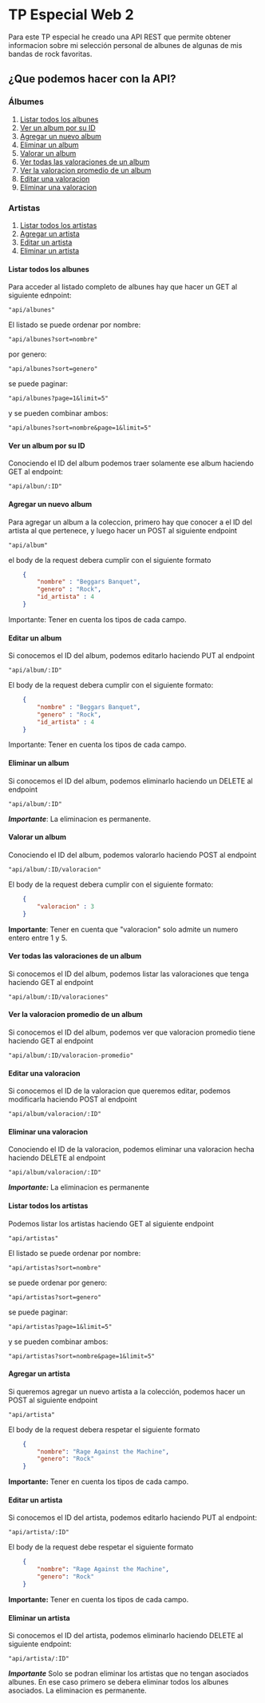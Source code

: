 # TP Especial Web 2

Para este TP especial he creado una API REST que permite obtener informacion sobre mi selección personal de albunes de algunas de mis bandas de rock favoritas.

## ¿Que podemos hacer con la API?

### Álbumes

1. [Listar todos los albunes](#listar-todos-los-albunes)
2. [Ver un album por su ID](#ver-un-album-por-su-id)
3. [Agregar un nuevo album](#agregar-un-nuevo-album)
4. [Eliminar un album](#eliminar-un-album)
5. [Valorar un album](#valorar-un-album)
6. [Ver todas las valoraciones de un album](#ver-todas-las-valoraciones-de-un-album)
7. [Ver la valoracion promedio de un album](#ver-la-valoracion-promedio-de-un-album)
8. [Editar una valoracion](#editar-una-valoracion)
9. [Eliminar una valoracion](#eliminar-una-valoracion)

### Artistas

1. [Listar todos los artistas](#listar-todos-los-artistas)
2. [Agregar un artista](#agregar-un-artista)
3. [Editar un artista](#editar-un-artista)
4. [Eliminar un artista](#eliminar-un-artista)

#### Listar todos los albunes

Para acceder al listado completo de albunes hay que hacer un GET al siguiente ednpoint:

```plaintext
"api/albunes"
```

El listado se puede ordenar por nombre:

```plaintext
"api/albunes?sort=nombre"
```

por genero:

```plaintext
"api/albunes?sort=genero"
```

se puede paginar:

```plaintext
"api/albunes?page=1&limit=5"
```

y se pueden combinar ambos:

```plaintext
"api/albunes?sort=nombre&page=1&limit=5"
```

#### Ver un album por su ID

Conociendo el ID del album podemos traer solamente ese album haciendo GET al endpoint:

```plaintext
"api/albun/:ID"
```

#### Agregar un nuevo album

Para agregar un album a la coleccion, primero hay que conocer a el ID del artista al que pertenece, y luego hacer un POST al siguiente endpoint

```plaintext
"api/album"
```

el body de la request debera cumplir con el siguiente formato

```json
    {
        "nombre" : "Beggars Banquet",
        "genero" : "Rock",
        "id_artista" : 4
    }
```

Importante: Tener en cuenta los tipos de cada campo.

#### Editar un album

Si conocemos el ID del album, podemos editarlo haciendo PUT al endpoint

```plaintext
"api/album/:ID"
```

El body de la request debera cumplir con el siguiente formato:

```json
    {
        "nombre" : "Beggars Banquet",
        "genero" : "Rock",
        "id_artista" : 4
    }
```

Importante: Tener en cuenta los tipos de cada campo.

#### Eliminar un album

Si conocemos el ID del album, podemos eliminarlo haciendo un DELETE al endpoint

```plaintext
"api/album/:ID"
```

***Importante***: La eliminacion es permanente.

#### Valorar un album

Conociendo el ID del album, podemos valorarlo haciendo POST al endpoint

```plaintext
"api/album/:ID/valoracion"
```

El body de la request debera cumplir con el siguiente formato:

```json
    {
        "valoracion" : 3
    }
```

**Importante**: Tener en cuenta que "valoracion" solo admite un numero entero entre 1 y 5.

#### Ver todas las valoraciones de un album

Si conocemos el ID del album, podemos listar las valoraciones que tenga haciendo GET al endpoint

```plaintext
"api/album/:ID/valoraciones"
```

#### Ver la valoracion promedio de un album

Si conocemos el ID del album, podemos ver que valoracion promedio tiene haciendo GET al endpoint

```plaintext
"api/album/:ID/valoracion-promedio"
```

#### Editar una valoracion

Si conocemos el ID de la valoracion que queremos editar, podemos modificarla haciendo POST al endpoint

```plaintext
"api/album/valoracion/:ID"
```

#### Eliminar una valoracion

Conociendo el ID de la valoracion, podemos eliminar una valoracion hecha haciendo DELETE al endpoint

```plaintext
"api/album/valoracion/:ID"
```

***Importante:*** La eliminacion es permanente

#### Listar todos los artistas

Podemos listar los artistas haciendo GET al siguiente endpoint

```plaintext
"api/artistas"
```

El listado se puede ordenar por nombre:

```plaintext
"api/artistas?sort=nombre"
```

se puede ordenar por genero:

```plaintext
"api/artistas?sort=genero"
```

se puede paginar:

```plaintext
"api/artistas?page=1&limit=5"
```

y se pueden combinar ambos:

```plaintext
"api/artistas?sort=nombre&page=1&limit=5"
```

#### Agregar un artista

Si queremos agregar un nuevo artista a la colección, podemos hacer un POST al siguiente endpoint

```plaintext
"api/artista"
```

El body de la request debera respetar el siguiente formato

```json
    {
        "nombre": "Rage Against the Machine",
        "genero": "Rock"
    }
```

**Importante:** Tener en cuenta los tipos de cada campo.

#### Editar un artista

Si conocemos el ID del artista, podemos editarlo haciendo PUT al endpoint:

```plaintext
"api/artista/:ID"
```

El body de la request debe respetar el siguiente formato

```json
    {
        "nombre": "Rage Against the Machine",
        "genero": "Rock"
    }
```

**Importante:** Tener en cuenta los tipos de cada campo.

#### Eliminar un artista

Si conocemos el ID del artista, podemos eliminarlo haciendo DELETE al siguiente endpoint:

```plaintext
"api/artista/:ID"
```

***Importante*** Solo se podran eliminar los artistas que no tengan asociados albunes. En ese caso primero se debera eliminar todos los albunes asociados. La eliminacion es permanente.
